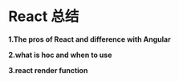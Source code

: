# React 总结

**1.The pros of React and difference with Angular**

**2.what is hoc and when to use**

**3.react render function**  


